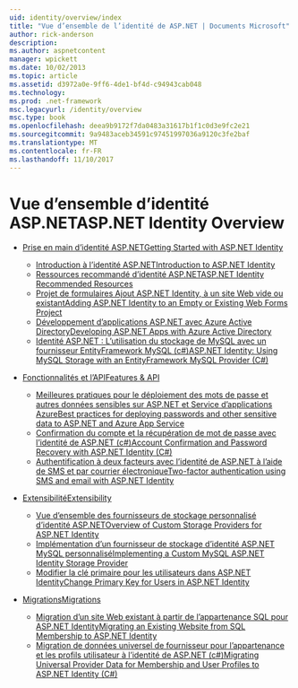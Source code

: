 ```yaml
---
uid: identity/overview/index
title: "Vue d’ensemble de l’identité de ASP.NET | Documents Microsoft"
author: rick-anderson
description: 
ms.author: aspnetcontent
manager: wpickett
ms.date: 10/02/2013
ms.topic: article
ms.assetid: d3972a0e-9ff6-4de1-bf4d-c94943cab048
ms.technology: 
ms.prod: .net-framework
msc.legacyurl: /identity/overview
msc.type: book
ms.openlocfilehash: deea9b9172f7da0483a31617b1f1c0d3e9fc2e21
ms.sourcegitcommit: 9a9483aceb34591c97451997036a9120c3fe2baf
ms.translationtype: MT
ms.contentlocale: fr-FR
ms.lasthandoff: 11/10/2017
---
```

<a name="aspnet-identity-overview"></a><span data-ttu-id="e5d54-102">Vue d’ensemble d’identité ASP.NET</span><span class="sxs-lookup"><span data-stu-id="e5d54-102">ASP.NET Identity Overview</span></span>
====================
- [<span data-ttu-id="e5d54-103">Prise en main d’identité ASP.NET</span><span class="sxs-lookup"><span data-stu-id="e5d54-103">Getting Started with ASP.NET Identity</span></span>](getting-started/index.md)

    - [<span data-ttu-id="e5d54-104">Introduction à l’identité ASP.NET</span><span class="sxs-lookup"><span data-stu-id="e5d54-104">Introduction to ASP.NET Identity</span></span>](getting-started/introduction-to-aspnet-identity.md)
    - [<span data-ttu-id="e5d54-105">Ressources recommandé d’identité ASP.NET</span><span class="sxs-lookup"><span data-stu-id="e5d54-105">ASP.NET Identity Recommended Resources</span></span>](getting-started/aspnet-identity-recommended-resources.md)
    - [<span data-ttu-id="e5d54-106">Projet de formulaires Ajout ASP.NET Identity, à un site Web vide ou existant</span><span class="sxs-lookup"><span data-stu-id="e5d54-106">Adding ASP.NET Identity to an Empty or Existing Web Forms Project</span></span>](getting-started/adding-aspnet-identity-to-an-empty-or-existing-web-forms-project.md)
    - [<span data-ttu-id="e5d54-107">Développement d’applications ASP.NET avec Azure Active Directory</span><span class="sxs-lookup"><span data-stu-id="e5d54-107">Developing ASP.NET Apps with Azure Active Directory</span></span>](getting-started/developing-aspnet-apps-with-windows-azure-active-directory.md)
    - [<span data-ttu-id="e5d54-108">Identité ASP.NET : L’utilisation du stockage de MySQL avec un fournisseur EntityFramework MySQL (c#)</span><span class="sxs-lookup"><span data-stu-id="e5d54-108">ASP.NET Identity: Using MySQL Storage with an EntityFramework MySQL Provider (C#)</span></span>](getting-started/aspnet-identity-using-mysql-storage-with-an-entityframework-mysql-provider.md)
- [<span data-ttu-id="e5d54-109">Fonctionnalités et l’API</span><span class="sxs-lookup"><span data-stu-id="e5d54-109">Features & API</span></span>](features-api/index.md)

    - [<span data-ttu-id="e5d54-110">Meilleures pratiques pour le déploiement des mots de passe et autres données sensibles sur ASP.NET et Service d’applications Azure</span><span class="sxs-lookup"><span data-stu-id="e5d54-110">Best practices for deploying passwords and other sensitive data to ASP.NET and Azure App Service</span></span>](features-api/best-practices-for-deploying-passwords-and-other-sensitive-data-to-aspnet-and-azure.md)
    - [<span data-ttu-id="e5d54-111">Confirmation du compte et la récupération de mot de passe avec l’identité de ASP.NET (c#)</span><span class="sxs-lookup"><span data-stu-id="e5d54-111">Account Confirmation and Password Recovery with ASP.NET Identity (C#)</span></span>](features-api/account-confirmation-and-password-recovery-with-aspnet-identity.md)
    - [<span data-ttu-id="e5d54-112">Authentification à deux facteurs avec l’identité de ASP.NET à l’aide de SMS et par courrier électronique</span><span class="sxs-lookup"><span data-stu-id="e5d54-112">Two-factor authentication using SMS and email with ASP.NET Identity</span></span>](features-api/two-factor-authentication-using-sms-and-email-with-aspnet-identity.md)
- [<span data-ttu-id="e5d54-113">Extensibilité</span><span class="sxs-lookup"><span data-stu-id="e5d54-113">Extensibility</span></span>](extensibility/index.md)

    - [<span data-ttu-id="e5d54-114">Vue d’ensemble des fournisseurs de stockage personnalisé d’identité ASP.NET</span><span class="sxs-lookup"><span data-stu-id="e5d54-114">Overview of Custom Storage Providers for ASP.NET Identity</span></span>](extensibility/overview-of-custom-storage-providers-for-aspnet-identity.md)
    - [<span data-ttu-id="e5d54-115">Implémentation d’un fournisseur de stockage d’identité ASP.NET MySQL personnalisé</span><span class="sxs-lookup"><span data-stu-id="e5d54-115">Implementing a Custom MySQL ASP.NET Identity Storage Provider</span></span>](extensibility/implementing-a-custom-mysql-aspnet-identity-storage-provider.md)
    - [<span data-ttu-id="e5d54-116">Modifier la clé primaire pour les utilisateurs dans ASP.NET Identity</span><span class="sxs-lookup"><span data-stu-id="e5d54-116">Change Primary Key for Users in ASP.NET Identity</span></span>](extensibility/change-primary-key-for-users-in-aspnet-identity.md)
- [<span data-ttu-id="e5d54-117">Migrations</span><span class="sxs-lookup"><span data-stu-id="e5d54-117">Migrations</span></span>](migrations/index.md)

    - [<span data-ttu-id="e5d54-118">Migration d’un site Web existant à partir de l’appartenance SQL pour ASP.NET Identity</span><span class="sxs-lookup"><span data-stu-id="e5d54-118">Migrating an Existing Website from SQL Membership to ASP.NET Identity</span></span>](migrations/migrating-an-existing-website-from-sql-membership-to-aspnet-identity.md)
    - [<span data-ttu-id="e5d54-119">Migration de données universel de fournisseur pour l’appartenance et les profils utilisateur à l’identité de ASP.NET (c#)</span><span class="sxs-lookup"><span data-stu-id="e5d54-119">Migrating Universal Provider Data for Membership and User Profiles to ASP.NET Identity (C#)</span></span>](migrations/migrating-universal-provider-data-for-membership-and-user-profiles-to-aspnet-identity.md)
